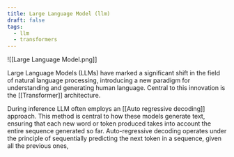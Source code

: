 ```yaml
---
title: Large Language Model (llm)
draft: false
tags:
  - llm
  - transformers
---
```

![[Large Language Model.png]] 


Large Language Models (LLMs) have marked a significant shift in the field of natural language processing, introducing a new paradigm for understanding and generating human language. Central to this innovation is the [[Transformer]] architecture.


During inference LLM often employs an [[Auto regressive decoding]] approach. This method is central to how these models generate text, ensuring that each new word or token produced takes into account the entire sequence generated so far. Auto-regressive decoding operates under the principle of sequentially predicting the next token in a sequence, given all the previous ones,
